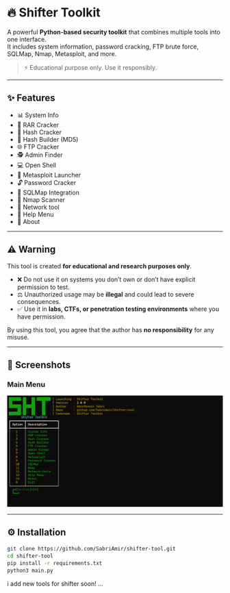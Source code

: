 # 🔥 Shifter Toolkit

A powerful **Python-based security toolkit** that combines multiple tools into one interface.  
It includes system information, password cracking, FTP brute force, SQLMap, Nmap, Metasploit, and more.  

> ⚡ Educational purpose only. Use it responsibly.

---

## ✨ Features
- 📊 System Info
- 📂 RAR Cracker
- 🔑 Hash Cracker
- 🔐 Hash Builder (MD5)
- 🌐 FTP Cracker
- 🕵️ Admin Finder
- 💻 Open Shell
- 🎯 Metasploit Launcher
- 🔓 Password Cracker
- 💉 SQLMap Integration
- 📡 Nmap Scanner
- 🚀 Network tool
- 📖 Help Menu
- 👤 About

---

## ⚠️ Warning

This tool is created **for educational and research purposes only**.  
- ❌ Do not use it on systems you don’t own or don’t have explicit permission to test.  
- ⚖️ Unauthorized usage may be **illegal** and could lead to severe consequences.  
- ✅ Use it in **labs, CTFs, or penetration testing environments** where you have permission.  

By using this tool, you agree that the author has **no responsibility** for any misuse.

---

## 📸 Screenshots

### Main Menu
![Main Menu](screenshots/main-menu.png)

---

## ⚙️ Installation

```bash
git clone https://github.com/SabriAmir/shifter-tool.git
cd shifter-tool
pip install -r requirements.txt
python3 main.py
```
i add new tools for shifter soon! ...

